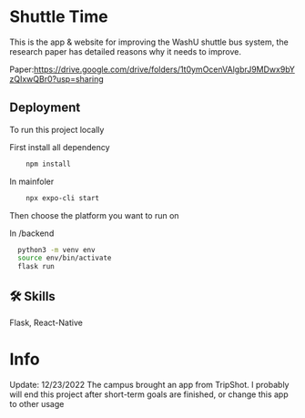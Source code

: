 
# Shuttle Time

 This is the app & website for improving the WashU shuttle bus system, the research paper has detailed reasons why it needs to improve. 
 
 Paper:https://drive.google.com/drive/folders/1t0ymOcenVAlgbrJ9MDwx9bYzQIxwQBr0?usp=sharing
 

## Deployment

To run this project locally

First install all dependency
```bash
    npm install
```
In mainfoler
```bash
    npx expo-cli start
```
Then choose the platform you want to run on

In /backend
```bash
  python3 -m venv env
  source env/bin/activate
  flask run
```

## 🛠 Skills
Flask, React-Native


# Info

Update: 12/23/2022 The campus brought an app from TripShot. I probably will end this project after short-term goals are finished, or change this app to other usage
